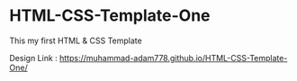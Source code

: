 # HTML-CSS-Template-One
This my first HTML &amp; CSS Template

Design Link : https://muhammad-adam778.github.io/HTML-CSS-Template-One/

